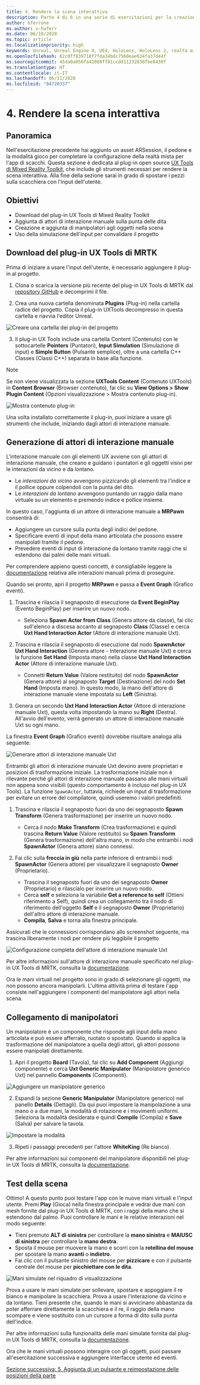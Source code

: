 ```yaml
---
title: 4. Rendere la scena interattiva
description: Parte 4 di 6 in una serie di esercitazioni per la creazione di una semplice app di scacchi con Unreal Engine 4 e il plug-in UX Tools di Mixed Reality Toolkit
author: hferrone
ms.author: v-haferr
ms.date: 06/10/2020
ms.topic: article
ms.localizationpriority: high
keywords: Unreal, Unreal Engine 4, UE4, HoloLens, HoloLens 2, realtà mista, esercitazione, guida introduttiva, mrtk, uxt, UX Tools, documentazione
ms.openlocfilehash: 62c0ff839718f7fda34bdc7560eae634fa37d44f
ms.sourcegitcommit: 45da0a056fa42088ff81ccdd11232830fbe8430f
ms.translationtype: HT
ms.contentlocale: it-IT
ms.lasthandoff: 06/11/2020
ms.locfileid: "84720337"
---
```

# <a name="4-making-your-scene-interactive"></a>4. Rendere la scena interattiva

## <a name="overview"></a>Panoramica

Nell'esercitazione precedente hai aggiunto un asset ARSession, il pedone e la modalità gioco per completare la configurazione della realtà mista per l'app di scacchi. Questa sezione è dedicata al plug-in open source [UX Tools di Mixed Reality Toolkit](https://github.com/microsoft/MixedReality-UXTools-Unreal), che include gli strumenti necessari per rendere la scena interattiva. Alla fine della sezione sarai in grado di spostare i pezzi sulla scacchiera con l'input dell'utente. 

## <a name="objectives"></a>Obiettivi

* Download del plug-in UX Tools di Mixed Reality Toolkit 
* Aggiunta di attori di interazione manuale sulla punta delle dita
* Creazione e aggiunta di manipolatori agli oggetti nella scena
* Uso della simulazione dell'input per convalidare il progetto

## <a name="downloading-the-mrtk-ux-tools-plugin"></a>Download del plug-in UX Tools di MRTK
Prima di iniziare a usare l'input dell'utente, è necessario aggiungere il plug-in al progetto.

1.  Clona o scarica la versione più recente del plug-in UX Tools di MRTK dal [repository GitHub](https://github.com/microsoft/MixedReality-UXTools-Unreal/releases) e decomprimi il file.

2.  Crea una nuova cartella denominata **Plugins** (Plug-in) nella cartella radice del progetto. Copia il plug-in UXTools decompresso in questa cartella e riavvia l'editor Unreal. 

![Creare una cartella dei plug-in del progetto](images/unreal-uxt/4-plugins.PNG)

3.  Il plug-in UX Tools include una cartella Content (Contenuto) con le sottocartelle **Pointers** (Puntatori), **Input Simulation** (Simulazione di input) e **Simple Button** (Pulsante semplice), oltre a una cartella C++ Classes (Classi C++) separata in base alla funzione.  

> [!NOTE]
> Se non viene visualizzata la sezione **UXTools Content** (Contenuto UXTools) in **Content Browser** (Browser contenuto), fai clic su **View Options > Show Plugin Content** (Opzioni visualizzazione > Mostra contenuto plug-in). 

![Mostra contenuto plug-in](images/unreal-uxt/4-showplugincontent.PNG)

Una volta installato correttamente il plug-in, puoi iniziare a usare gli strumenti che include, iniziando dagli attori di interazione manuale.

## <a name="spawning-hand-interaction-actors"></a>Generazione di attori di interazione manuale
L'interazione manuale con gli elementi UX avviene con gli attori di interazione manuale, che creano e guidano i puntatori e gli oggetti visivi per le interazioni da vicino e da lontano.
- Le *interazioni da vicino* avvengono pizzicando gli elementi tra l'indice e il pollice oppure colpendoli con la punta del dito. 
- Le *interazioni da lontano* avvengono puntando un raggio dalla mano virtuale su un elemento e premendo indice e pollice insieme.

In questo caso, l'aggiunta di un attore di interazione manuale a **MRPawn** consentirà di:
- Aggiungere un cursore sulla punta degli indici del pedone.
- Specificare eventi di input della mano articolata che possono essere manipolati tramite il pedone.
- Prevedere eventi di input di interazione da lontano tramite raggi che si estendono dai palmi delle mani virtuali.

Per comprendere appieno questi concetti, è consigliabile leggere la [documentazione](https://github.com/microsoft/MixedReality-UXTools-Unreal/blob/public/0.8.x/Docs/HandInteraction.md) relativa alle interazioni manuali prima di proseguire. 

Quando sei pronto, apri il progetto **MRPawn** e passa a **Event Graph** (Grafico eventi). 

1. Trascina e rilascia il segnaposto di esecuzione da **Event BeginPlay** (Evento BeginPlay) per inserire un nuovo nodo. 
    * Seleziona **Spawn Actor from Class** (Genera attore da classe), fai clic sull'elenco a discesa accanto al segnaposto **Class** (Classe) e cerca **Uxt Hand Interaction Actor** (Attore di interazione manuale Uxt). 

2. Trascina e rilascia il segnaposto di esecuzione dal nodo **SpawnActor Uxt Hand Interaction** (Genera attore - Interazione manuale Uxt) e cerca la funzione **Set Hand** (Imposta mano) nella classe **Uxt Hand Interaction Actor** (Attore di interazione manuale Uxt). 
    * Connetti **Return Value** (Valore restituito) del nodo **SpawnActor** (Genera attore) al segnaposto **Target** (Destinazione) del nodo **Set Hand** (Imposta mano). In questo modo, la mano dell'attore di interazione manuale viene impostata su **Left** (Sinistra). 

3. Genera un secondo **Uxt Hand Interaction Actor** (Attore di interazione manuale Uxt), questa volta impostando la mano su **Right** (Destra). All'avvio dell'evento, verrà generato un attore di interazione manuale Uxt su ogni mano. 

La finestra **Event Graph** (Grafico eventi) dovrebbe risultare analoga alla seguente:

![Generare attori di interazione manuale Uxt](images/unreal-uxt/4-spawnactor.PNG)

Entrambi gli attori di interazione manuale Uxt devono avere proprietari e posizioni di trasformazione iniziale. La trasformazione iniziale non è rilevante perché gli attori di interazione manuale passano alle mani virtuali non appena sono visibili (questo comportamento è incluso nel plug-in UX Tools). La funzione `SpawnActor`, tuttavia, richiede un input di trasformazione per evitare un errore del compilatore, quindi useremo i valori predefiniti. 

1. Trascina e rilascia il segnaposto fuori da uno dei segnaposto **Spawn Transform** (Genera trasformazione) per inserire un nuovo nodo. 
    * Cerca il nodo **Make Transform** (Crea trasformazione) e quindi trascina **Return Value** (Valore restituito) su **Spawn Transform** (Genera trasformazione) dell'altra mano, in modo che entrambi i nodi **SpawnActor** (Genera attore) siano connessi. 

3.  Fai clic sulla **freccia in giù** nella parte inferiore di entrambi i nodi **SpawnActor** (Genera attore) per visualizzare il segnaposto **Owner** (Proprietario).    
    * Trascina il segnaposto fuori da uno dei segnaposto **Owner** (Proprietario) e rilascialo per inserire un nuovo nodo. 
    * Cerca **self** e seleziona la variabile **Get a reference to self** (Ottieni riferimento a Self), quindi crea un collegamento tra il nodo di riferimento dell'oggetto **Self** e il segnaposto **Owner** (Proprietario) dell'altro attore di interazione manuale. 
    * **Compila**, **Salva** e torna alla finestra principale. 

Assicurati che le connessioni corrispondano allo screenshot seguente, ma trascina liberamente i nodi per rendere più leggibile il progetto

![Configurazione completa dell'attore di interazione manuale Uxt](images/unreal-uxt/4-fingerptrs.PNG) 

Per altre informazioni sull'attore di interazione manuale specificato nel plug-in UX Tools di MRTK, consulta la [documentazione](https://microsoft.github.io/MixedReality-UXTools-Unreal/version/public/0.8.x/Docs/HandInteraction.html).

Ora le mani virtuali nel progetto sono in grado di selezionare gli oggetti, ma non possono ancora manipolarli. L'ultima attività prima di testare l'app consiste nell'aggiungere i componenti del manipolatore agli attori nella scena.

## <a name="attaching-manipulators"></a>Collegamento di manipolatori

Un manipolatore è un componente che risponde agli input della mano articolata e può essere afferrato, ruotato o spostato. Quando si applica la trasformazione del manipolatore a quella degli attori, gli attori possono essere manipolati direttamente. 

1. Apri il progetto **Board** (Tavola), fai clic su **Add Component** (Aggiungi componente) e cerca **Uxt Generic Manipulator** (Manipolatore generico Uxt) nel pannello **Components** (Componenti).

![Aggiungere un manipolatore generico](images/unreal-uxt/4-addmanip.PNG)

2. Espandi la sezione **Generic Manipulator** (Manipolatore generico) nel panello **Details** (Dettagli). Da qui puoi impostare la manipolazione a una mano o a due mani, la modalità di rotazione e i movimenti uniformi. Seleziona la modalità desiderata e quindi **Compile** (Compila) e **Save** (Salva) per salvare la tavola. 

![Impostare la modalità](images/unreal-uxt/4-setrotmode.PNG)

3. Ripeti i passaggi precedenti per l'attore **WhiteKing** (Re bianco).

Per altre informazioni sui componenti del manipolatore disponibili nel plug-in UX Tools di MRTK, consulta la [documentazione](https://microsoft.github.io/MixedReality-UXTools-Unreal/version/public/0.8.x/Docs/Manipulator.html).

## <a name="testing-the-scene"></a>Test della scena
Ottimo! A questo punto puoi testare l'app con le nuove mani virtuali e l'input utente. Premi **Play** (Gioca) nella finestra principale e vedrai due mani con mesh fornite dal plug-in UX Tools di MRTK, con i raggi della mano che si estendono dal palmo. Puoi controllare le mani e le relative interazioni nel modo seguente:
- Tieni premuto **ALT di sinistra** per controllare la **mano sinistra** e **MAIUSC di sinistra** per controllare la **mano destra**. 
- Sposta il mouse per muovere la mano e scorri con la **rotellina del mouse** per spostare la mano **avanti** o **indietro**. 
- Fai clic con il pulsante sinistro del mouse per **pizzicare** e con il pulsante centrale del mouse per **picchiettare con le dita**. 

![Mani simulate nel riquadro di visualizzazione](images/unreal-uxt/4-handsim.PNG)

Prova a usare le mani simulate per sollevare, spostare e appoggiare il re bianco e manipolare la scacchiera. Prova a usare l'interazione da vicino e da lontano. Tieni presente che, quando le mani si avvicinano abbastanza da poter afferrare direttamente la scacchiera e il re, il raggio della mano scompare e viene sostituito con un cursore a forma di dito sulla punta dell'indice. 

Per altre informazioni sulla funzionalità delle mani simulate fornita dal plug-in UX Tools di MRTK, consulta la [documentazione](https://microsoft.github.io/MixedReality-UXTools-Unreal/version/public/0.8.x/Docs/InputSimulation.html).

Ora che le mani virtuali possono interagire con gli oggetti, puoi passare all'esercitazione successiva e aggiungere interfacce utente ed eventi.

[Sezione successiva: 5. Aggiunta di un pulsante e reimpostazione delle posizioni della parte](unreal-uxt-ch5.md)
